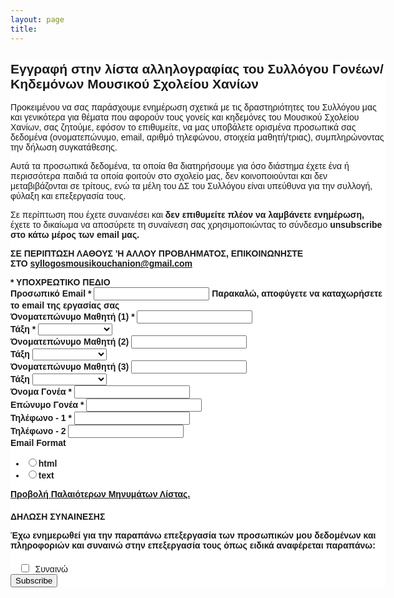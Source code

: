 ```yaml
---
layout: page
title:  
---
```


<!-- Begin Mailchimp Signup Form -->
<link href="//cdn-images.mailchimp.com/embedcode/classic-071822.css" rel="stylesheet" type="text/css">
<style type="text/css">
	#mc_embed_signup{background:#fff; clear:left; font:14px Helvetica,Arial,sans-serif;  width:600px;}
	/* Add your own Mailchimp form style overrides in your site stylesheet or in this style block.
	   We recommend moving this block and the preceding CSS link to the HEAD of your HTML file. */
</style>
<style type="text/css">
	#mc-embedded-subscribe-form input[type=checkbox]{display: inline; width: auto;margin-right: 10px;}
	#mergeRow-gdpr {margin-top: 20px;}
	#mergeRow-gdpr fieldset label {font-weight: normal;}
	#mc-embedded-subscribe-form .mc_fieldset{border:none;min-height: 0px;padding-bottom:0px;}
</style>
<div id="mc_embed_signup">
    <form action="https://chaniamousiko.us19.list-manage.com/subscribe/post?u=2ddbbe754c40a4bddfe0b26cf&amp;id=80cf631c1f&amp;v_id=4372&amp;f_id=00ab99e4f0" method="post" id="mc-embedded-subscribe-form" name="mc-embedded-subscribe-form" class="validate" target="_blank" novalidate>
        <div id="mc_embed_signup_scroll">
        <h2>Εγγραφή στην λίστα αλληλογραφίας του Συλλόγου Γονέων/Κηδεμόνων Μουσικού Σχολείου Χανίων</h2>
		        <p>Προκειμένου να σας παράσχουμε ενημέρωση σχετικά με τις δραστηριότητες του Συλλόγου μας και γενικότερα για θέματα που αφορούν τους γονείς και κηδεμόνες του Μουσικού Σχολείου Χανίων, σας ζητούμε, εφόσον το επιθυμείτε, να μας υποβάλετε ορισμένα προσωπικά σας δεδομένα (ονοματεπώνυμο, email, αριθμό τηλεφώνου, στοιχεία μαθητή/τριας), συμπληρώνοντας την δήλωση συγκατάθεσης.</p>

<p>Αυτά τα προσωπικά δεδομένα, τα οποία θα διατηρήσουμε για όσο διάστημα έχετε ένα ή περισσότερα παιδιά τα οποία φοιτούν στο σχολείο μας, δεν κοινοποιούνται και δεν μεταβιβάζονται σε τρίτους, ενώ τα μέλη του ΔΣ του Συλλόγου είναι υπεύθυνα για την συλλογή, φύλαξη και επεξεργασία τους.</p>

<p>Σε περίπτωση που έχετε συναινέσει και <strong>δεν επιθυμείτε πλέον να λαμβάνετε ενημέρωση,</strong> έχετε το δικαίωμα να αποσύρετε τη συναίνεση σας χρησιμοποιώντας το σύνδεσμο <strong>unsubscribe<strong> στο κάτω μέρος των email μας.


<p>ΣΕ ΠΕΡΙΠΤΩΣΗ ΛΑΘΟΥΣ 'Η ΑΛΛΟΥ ΠΡΟΒΛΗΜΑΤΟΣ, ΕΠΙΚΟΙΝΩΝΗΣΤΕ ΣΤΟ <a href="mailto:syllogosmousikouchanion@gmail.com">syllogosmousikouchanion@gmail.com</a></p>
        <div class="indicates-required"><span class="asterisk"><strong>*</strong></span> <strong>ΥΠΟΧΡΕΩΤΙΚΟ ΠΕΔΙΟ</strong></div>
<div class="mc-field-group">
	<label for="mce-EMAIL">Προσωπικό Email  <span class="asterisk">*</span>
</label>
	<input type="email" value="" name="EMAIL" class="required email" id="mce-EMAIL" required>
	<span id="mce-EMAIL-HELPERTEXT" class="helper_text">Παρακαλώ, αποφύγετε να καταχωρήσετε το email της εργασίας σας</span>
</div>
<div class="mc-field-group">
	<label for="mce-FNAME_KID1">Όνοματεπώνυμο Μαθητή (1)  <span class="asterisk">*</span>
</label>
	<input type="text" value="" name="FNAME_KID1" class="required" id="mce-FNAME_KID1" required>
	<span id="mce-FNAME_KID1-HELPERTEXT" class="helper_text"></span>
</div>
<div class="mc-field-group">
	<label for="mce-CLASS_KID1">Τάξη  <span class="asterisk">*</span>
</label>
	<select name="CLASS_KID1" class="required" id="mce-CLASS_KID1" required>
	<option value=""></option>
	<option value="Καμία Επιλογή">Καμία Επιλογή</option>
<option value="Α1 ΓΥΜΝΑΣΙΟΥ">Α1 ΓΥΜΝΑΣΙΟΥ</option>
<option value="Α2 ΓΥΜΝΑΣΙΟΥ">Α2 ΓΥΜΝΑΣΙΟΥ</option>
<option value="Α3 ΓΥΜΝΑΣΙΟΥ">Α3 ΓΥΜΝΑΣΙΟΥ</option>
<option value="Α4 ΓΥΜΝΑΣΙΟΥ">Α4 ΓΥΜΝΑΣΙΟΥ</option>
<option value="Β1 ΓΥΜΝΑΣΙΟΥ">Β1 ΓΥΜΝΑΣΙΟΥ</option>
<option value="Β2 ΓΥΜΝΑΣΙΟΥ">Β2 ΓΥΜΝΑΣΙΟΥ</option>
<option value="Β3 ΓΥΜΝΑΣΙΟΥ">Β3 ΓΥΜΝΑΣΙΟΥ</option>
<option value="Β4 ΓΥΜΝΑΣΙΟΥ">Β4 ΓΥΜΝΑΣΙΟΥ</option>
<option value="Γ1 ΓΥΜΝΑΣΙΟΥ">Γ1 ΓΥΜΝΑΣΙΟΥ</option>
<option value="Γ2 ΓΥΜΝΑΣΙΟΥ">Γ2 ΓΥΜΝΑΣΙΟΥ</option>
<option value="Γ3 ΓΥΜΝΑΣΙΟΥ">Γ3 ΓΥΜΝΑΣΙΟΥ</option>
<option value="Γ4 ΓΥΜΝΑΣΙΟΥ">Γ4 ΓΥΜΝΑΣΙΟΥ</option>
<option value="Α1 ΛΥΚΕΙΟΥ">Α1 ΛΥΚΕΙΟΥ</option>
<option value="Α2 ΛΥΚΕΙΟΥ">Α2 ΛΥΚΕΙΟΥ</option>
<option value="Α3 ΛΥΚΕΙΟΥ">Α3 ΛΥΚΕΙΟΥ</option>
<option value="Α4 ΛΥΚΕΙΟΥ">Α4 ΛΥΚΕΙΟΥ</option>
<option value="Β1 ΛΥΚΕΙΟΥ">Β1 ΛΥΚΕΙΟΥ</option>
<option value="Β2 ΛΥΚΕΙΟΥ">Β2 ΛΥΚΕΙΟΥ</option>
<option value="Β3 ΛΥΚΕΙΟΥ">Β3 ΛΥΚΕΙΟΥ</option>
<option value="Β4 ΛΥΚΕΙΟΥ">Β4 ΛΥΚΕΙΟΥ</option>
<option value="Γ1 ΛΥΚΕΙΟΥ">Γ1 ΛΥΚΕΙΟΥ</option>
<option value="Γ2 ΛΥΚΕΙΟΥ">Γ2 ΛΥΚΕΙΟΥ</option>
<option value="Γ3 ΛΥΚΕΙΟΥ">Γ3 ΛΥΚΕΙΟΥ</option>
<option value="Γ4 ΛΥΚΕΙΟΥ">Γ4 ΛΥΚΕΙΟΥ</option>

	</select>
	<span id="mce-CLASS_KID1-HELPERTEXT" class="helper_text"></span>
</div>
<div class="mc-field-group">
	<label for="mce-FNAME_KID2">Όνοματεπώνυμο Μαθητή (2) </label>
	<input type="text" value="" name="FNAME_KID2" class="" id="mce-FNAME_KID2">
	<span id="mce-FNAME_KID2-HELPERTEXT" class="helper_text"></span>
</div>
<div class="mc-field-group">
	<label for="mce-CLASS_KID2">Τάξη </label>
	<select name="CLASS_KID2" class="" id="mce-CLASS_KID2">
	<option value=""></option>
	<option value="Καμία Επιλογή">Καμία Επιλογή</option>
<option value="Α1 ΓΥΜΝΑΣΙΟΥ">Α1 ΓΥΜΝΑΣΙΟΥ</option>
<option value="Α2 ΓΥΜΝΑΣΙΟΥ">Α2 ΓΥΜΝΑΣΙΟΥ</option>
<option value="Α3 ΓΥΜΝΑΣΙΟΥ">Α3 ΓΥΜΝΑΣΙΟΥ</option>
<option value="Β1 ΓΥΜΝΑΣΙΟΥ">Β1 ΓΥΜΝΑΣΙΟΥ</option>
<option value="Β2 ΓΥΜΝΑΣΙΟΥ">Β2 ΓΥΜΝΑΣΙΟΥ</option>
<option value="Γ1 ΓΥΜΝΑΣΙΟΥ">Γ1 ΓΥΜΝΑΣΙΟΥ</option>
<option value="Γ2 ΓΥΜΝΑΣΙΟΥ">Γ2 ΓΥΜΝΑΣΙΟΥ</option>
<option value="Α1 ΛΥΚΕΙΟΥ">Α1 ΛΥΚΕΙΟΥ</option>
<option value="Α2 ΛΥΚΕΙΟΥ">Α2 ΛΥΚΕΙΟΥ</option>
<option value="Β ΛΥΚΕΙΟΥ">Β ΛΥΚΕΙΟΥ</option>
<option value="Γ ΛΥΚΕΙΟΥ">Γ ΛΥΚΕΙΟΥ</option>

	</select>
	<span id="mce-CLASS_KID2-HELPERTEXT" class="helper_text"></span>
</div>
<div class="mc-field-group">
	<label for="mce-FNAME_KID3">Όνοματεπώνυμο Μαθητή (3) </label>
	<input type="text" value="" name="FNAME_KID3" class="" id="mce-FNAME_KID3">
	<span id="mce-FNAME_KID3-HELPERTEXT" class="helper_text"></span>
</div>
<div class="mc-field-group">
	<label for="mce-CLASS_KID3">Τάξη </label>
	<select name="CLASS_KID3" class="" id="mce-CLASS_KID3">
	<option value=""></option>
	<option value="Καμία Επιλογή">Καμία Επιλογή</option>
<option value="Α1 ΓΥΜΝΑΣΙΟΥ">Α1 ΓΥΜΝΑΣΙΟΥ</option>
<option value="Α2 ΓΥΜΝΑΣΙΟΥ">Α2 ΓΥΜΝΑΣΙΟΥ</option>
<option value="Α3 ΓΥΜΝΑΣΙΟΥ">Α3 ΓΥΜΝΑΣΙΟΥ</option>
<option value="Β1 ΓΥΜΝΑΣΙΟΥ">Β1 ΓΥΜΝΑΣΙΟΥ</option>
<option value="Β2 ΓΥΜΝΑΣΙΟΥ">Β2 ΓΥΜΝΑΣΙΟΥ</option>
<option value="Γ1 ΓΥΜΝΑΣΙΟΥ">Γ1 ΓΥΜΝΑΣΙΟΥ</option>
<option value="Γ2 ΓΥΜΝΑΣΙΟΥ">Γ2 ΓΥΜΝΑΣΙΟΥ</option>
<option value="Α1 ΛΥΚΕΙΟΥ">Α1 ΛΥΚΕΙΟΥ</option>
<option value="Α2 ΛΥΚΕΙΟΥ">Α2 ΛΥΚΕΙΟΥ</option>
<option value="Β ΛΥΚΕΙΟΥ">Β ΛΥΚΕΙΟΥ</option>
<option value="Γ ΛΥΚΕΙΟΥ">Γ ΛΥΚΕΙΟΥ</option>

	</select>
	<span id="mce-CLASS_KID3-HELPERTEXT" class="helper_text"></span>
</div>
<div class="mc-field-group">
	<label for="mce-FNAME_PRNT">Όνομα Γονέα  <span class="asterisk">*</span>
</label>
	<input type="text" value="" name="FNAME_PRNT" class="required" id="mce-FNAME_PRNT" required>
	<span id="mce-FNAME_PRNT-HELPERTEXT" class="helper_text"></span>
</div>
<div class="mc-field-group">
	<label for="mce-LNAME_PRNT">Επώνυμο Γονέα  <span class="asterisk">*</span>
</label>
	<input type="text" value="" name="LNAME_PRNT" class="required" id="mce-LNAME_PRNT" required>
	<span id="mce-LNAME_PRNT-HELPERTEXT" class="helper_text"></span>
</div>
<div class="mc-field-group size1of2">
	<label for="mce-PHONE1">Τηλέφωνο - 1  <span class="asterisk">*</span>
</label>
	<input type="text" name="PHONE1" class="required" value="" id="mce-PHONE1" required>
	<span id="mce-PHONE1-HELPERTEXT" class="helper_text"></span>
</div>
<div class="mc-field-group size1of2">
	<label for="mce-PHONE2">Τηλέφωνο - 2 </label>
	<input type="text" name="PHONE2" class="" value="" id="mce-PHONE2">
	<span id="mce-PHONE2-HELPERTEXT" class="helper_text"></span>
</div>
<div class="mc-field-group input-group">
    <strong>Email Format </strong>
    <ul><li><input type="radio" value="html" name="EMAILTYPE" id="mce-EMAILTYPE-0"><label for="mce-EMAILTYPE-0">html</label></li>
<li><input type="radio" value="text" name="EMAILTYPE" id="mce-EMAILTYPE-1"><label for="mce-EMAILTYPE-1">text</label></li>
</ul>
</div>
<p><a href="https://us19.campaign-archive.com/home/?u=2ddbbe754c40a4bddfe0b26cf&id=80cf631c1f" title="View previous campaigns">Προβολή Παλαιότερων Μηνυμάτων Λίστας.</a></p>
<div id="mergeRow-gdpr" class="mergeRow gdpr-mergeRow content__gdprBlock mc-field-group">
    <div class="content__gdpr">
        <label>ΔΗΛΩΣΗ ΣΥΝΑΙΝΕΣΗΣ</label>

<p>Έχω ενημερωθεί για την παραπάνω επεξεργασία των προσωπικών μου δεδομένων και πληροφοριών και συναινώ στην επεξεργασία τους όπως ειδικά αναφέρεται παραπάνω:</p>
        <fieldset class="mc_fieldset gdprRequired mc-field-group" name="interestgroup_field">
		<label class="checkbox subfield" for="gdpr_18331"><input type="checkbox" id="gdpr_18331" name="gdpr[18331]" value="Y" class="av-checkbox gdpr"><span>Συναινώ</span> </label>
        </fieldset>
        
 </div>
   
</div>
	<div id="mce-responses" class="clear foot">
		<div class="response" id="mce-error-response" style="display:none"></div>
		<div class="response" id="mce-success-response" style="display:none"></div>
	</div>    <!-- real people should not fill this in and expect good things - do not remove this or risk form bot signups-->
    <div style="position: absolute; left: -5000px;" aria-hidden="true"><input type="text" name="b_2ddbbe754c40a4bddfe0b26cf_80cf631c1f" tabindex="-1" value=""></div>
        <div class="optionalParent">
            <div class="clear foot">
                <input type="submit" value="Subscribe" name="subscribe" id="mc-embedded-subscribe" class="button">
            </div>
        </div>
    </div>
</form>
</div>
<script type='text/javascript' src='//s3.amazonaws.com/downloads.mailchimp.com/js/mc-validate.js'></script><script type='text/javascript'>(function($) {window.fnames = new Array(); window.ftypes = new Array();fnames[7]='FNAME_KID1';ftypes[7]='text';fnames[5]='CLASS_KID1';ftypes[5]='dropdown';fnames[8]='FNAME_KID2';ftypes[8]='text';fnames[13]='CLASS_KID2';ftypes[13]='dropdown';fnames[9]='FNAME_KID3';ftypes[9]='text';fnames[11]='CLASS_KID3';ftypes[11]='dropdown';fnames[10]='LNAME_KIDM';ftypes[10]='text';fnames[12]='LNAME_KIDF';ftypes[12]='text';fnames[0]='EMAIL';ftypes[0]='email';fnames[1]='FNAME_PRNT';ftypes[1]='text';fnames[2]='LNAME_PRNT';ftypes[2]='text';fnames[4]='PHONE1';ftypes[4]='phone';fnames[3]='PHONE2';ftypes[3]='phone';fnames[6]='PHONE3';ftypes[6]='phone'; /*
 * Translated default messages for the $ validation plugin.
 * Locale: EL
 */
$.extend($.validator.messages, {
	required: "Αυτό το πεδίο είναι υποχρεωτικό.",
	remote: "Παρακαλώ διορθώστε αυτό το πεδίο.",
	email: "Παρακαλώ εισάγετε μια έγκυρη διεύθυνση email.",
	url: "Παρακαλώ εισάγετε ένα έγκυρο URL.",
	date: "Παρακαλώ εισάγετε μια έγκυρη ημερομηνία.",
	dateISO: "Παρακαλώ εισάγετε μια έγκυρη ημερομηνία (ISO).",
	number: "Παρακαλώ εισάγετε έναν έγκυρο αριθμό.",
	digits: "Παρακαλώ εισάγετε μόνο αριθμητικά ψηφία.",
	creditcard: "Παρακαλώ εισάγετε έναν έγκυρο αριθμό πιστωτικής κάρτας.",
	equalTo: "Παρακαλώ εισάγετε την ίδια τιμή ξανά.",
	accept: "Παρακαλώ εισάγετε μια τιμή με έγκυρη επέκταση αρχείου.",
	maxlength: $.validator.format("Παρακαλώ εισάγετε μέχρι και {0} χαρακτήρες."),
	minlength: $.validator.format("Παρακαλώ εισάγετε τουλάχιστον {0} χαρακτήρες."),
	rangelength: $.validator.format("Παρακαλώ εισάγετε μια τιμή με μήκος μεταξύ {0} και {1} χαρακτήρων."),
	range: $.validator.format("Παρακαλώ εισάγετε μια τιμή μεταξύ {0} και {1}."),
	max: $.validator.format("Παρακαλώ εισάγετε μια τιμή μικρότερη ή ίση του {0}."),
	min: $.validator.format("Παρακαλώ εισάγετε μια τιμή μεγαλύτερη ή ίση του {0}.")
});}(jQuery));var $mcj = jQuery.noConflict(true);</script>
<!--End mc_embed_signup-->